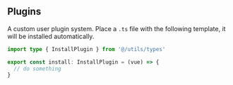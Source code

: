 ## Plugins

A custom user plugin system. Place a `.ts` file with the following template, it will be installed automatically.

```ts
import type { InstallPlugin } from '@/utils/types'

export const install: InstallPlugin = (vue) => {
  // do something
}
```
